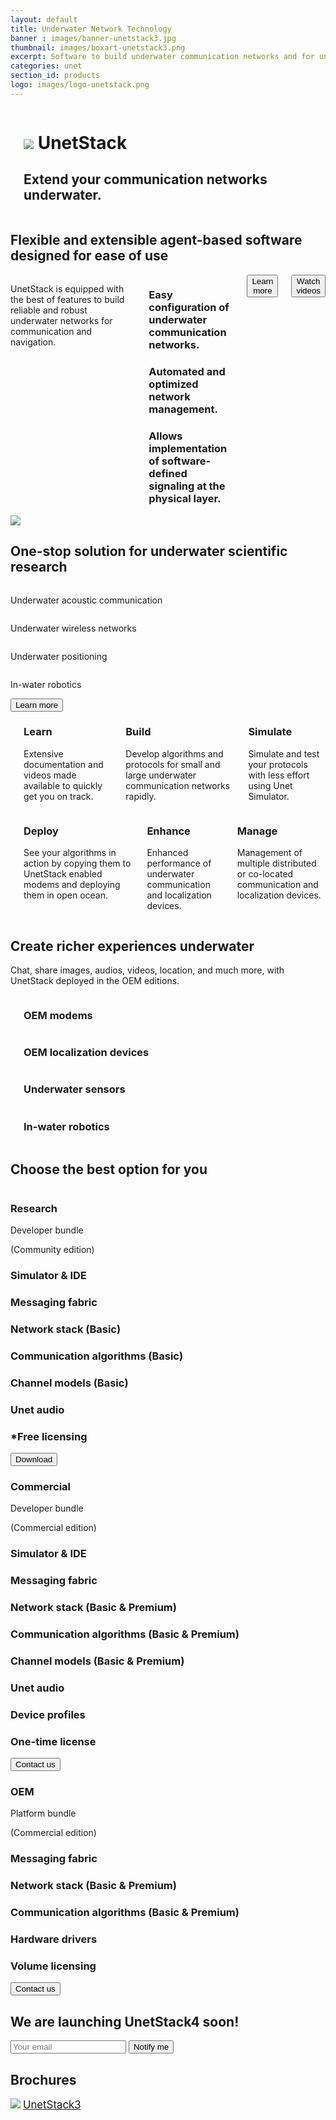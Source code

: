 ```yaml
---
layout: default
title: Underwater Network Technology
banner : images/banner-unetstack3.jpg
thumbnail: images/boxart-unetstack3.png
excerpt: Software to build underwater communication networks and for underwater navigation and positioning.
categories: unet
section_id: products
logo: images/logo-unetstack.png
---
```


<div class='full tall swan' style='background-image: url({{site.baseurl}}/{{page.banner}});'>
  <div class='large-12 columns'>
    <h1 class='banner-sub-heading'></h1>
    <div class='unet-banner-heading'>
      <h1 class='banner-text'>
        <img src='{{site.baseurl}}/{{page.logo}}'> UnetStack</h1>
      <h2 class='banner-sub-heading'>Extend your communication networks underwater.</h2>
    </div>
  </div>
</div>
<div class='two spacing'></div>
<div class='row row-width row-padding-bottom'>
  <div class='row row-padding-bottom'>
    <h2 class='section-heading'>Flexible and extensible agent-based software designed for ease of use</h2>
  </div>
  <div class='large-5 columns swan-flex-col'>
    <p class='row-padding-bottom'>UnetStack is equipped with the best of features to build reliable and robust underwater networks for communication and navigation.</p>
    <div>
      <div class="section-sub-heading">
        <i class="fa fa-check"></i>
          <h3><span class='swan-highlight'>Easy</span> configuration of underwater communication networks.</h3>
      </div>
      <div class='spacing'></div>
      <div class="section-sub-heading">
        <i class="fa fa-check"></i>
          <h3>Automated and <span class='swan-highlight'>optimized</span> network management.</h3>
      </div>
      <div class='spacing'></div>
      <div class="section-sub-heading">
        <i class="fa fa-check"></i>
          <h3>Allows implementation of <span class='swan-highlight'>software-defined</span> signaling at the physical layer.</h3>
      </div>
    </div>
    <div class='row row-padding-bottom'>
    <div class='large-10 columns media'>
      <div class='modem-type'>
      <a href='https://unetstack.net/' target="_blank"><button class='button-outline'>Learn more</button></a>
    </div>
    <div class='modem-type'>
      <a href='https://www.youtube.com/channel/UCnwSva23AuUCFPqgI0kPvdw' target="_blank"><button class='button-outline'>Watch videos</button></a>
    </div>
    </div>
  </div>
  </div>
  <div class='large-7 columns'>
    <img src='{{site.baseurl}}/images/Unetstack3-components.png'>
  </div>
</div>
<!-- Researh areas -->
<div class='bg-grey'>
  <!-- <img src='{{site.baseurl}}/images/logo-grey-unetstack.png' class='logo-overlay'> -->
  <div class='row'>
    <h2 class='section-heading'>One-stop solution for underwater scientific research</h2>
  </div>
  <div class='container row row-width'>
    <div class='large-3 columns swan-flex-col row-width'>
      <div class='accordion-container accordion-content-center'>
        <i class='fa fa-signal shadowed-icon'></i>
        <p class='large-text centered-text'>Underwater acoustic communication</p>
      </div>
    </div>
    <div class='large-3 columns swan-flex-col row-width'>
      <div class='accordion-container accordion-content-center'>
        <i class='fa fa-wifi shadowed-icon'></i>
        <p class='large-text centered-text'>Underwater wireless networks</p>
      </div>
    </div>
    <div class='large-3 columns swan-flex-col row-width'>
      <div class='accordion-container accordion-content-center'>
        <i class='fa fa-map-marker-alt shadowed-icon'></i>
        <p class='large-text centered-text'>Underwater positioning</p>
      </div>
    </div>
    <div class='large-3 columns swan-flex-col row-width'>
      <div class='accordion-container accordion-content-center'>
        <i class='fa fa-robot shadowed-icon'></i>
        <p class='large-text centered-text'>In-water robotics</p>
      </div>
    </div>
  </div>
  <div class='row accordion-row row-padding-bottom'>
    <div class='media'>
      <div class='modem-type'>
        <a href='https://blog.unetstack.net/' target="_blank"><button class='button-outline'>Learn more</button></a>
      </div>
    </div>
  </div>
</div>
<!-- Features -->
<div class='accordion-row'>
  <div class='large-6 columns accordion-img'>
    <img alt="" src="{{site.baseurl}}/images/large-boxart-unetsim.jpg"/>
  </div>
  <div class='large-1 column'></div>
  <div class='large-5 columns'>
    <div class='three spacing'></div>
    <div class='swan-flex-col'>
      <div class='section-sub-heading'>
        <i class='fa fa-graduation-cap shadowed-icon'></i>
        <div class='swan-flex-col'>
          <h3 class='large-text'>Learn</h3>
          <p class='large-12 columns'>Extensive documentation and videos made available to quickly get you on track.</p>
        </div>
      </div>
    </div>
    <div class='swan-flex-col'>
      <div class='section-sub-heading'>
        <i class='fa fa-code shadowed-icon'></i>
        <div class='swan-flex-col'>
          <h3 class='large-text'>Build</h3>
          <p class='large-12 columns'>Develop algorithms and protocols for small and large underwater communication networks rapidly.</p>
        </div>
      </div>
    </div>
    <div class='swan-flex-col'>
      <div class='section-sub-heading'>
        <i class='fa fa-play shadowed-icon'></i>
        <div class='swan-flex-col'>
          <h3 class='large-text'>Simulate</h3>
          <p class='large-12 columns'>Simulate and test your protocols with less effort using <span class='swan-highlight'>Unet Simulator</span>.</p>
        </div>
      </div>
    </div>
  </div>
</div>
<div class='accordion-row'> 
  <div class='large-6 columns'>
    <div class='two spacing'></div>
    <div class='swan-flex-col'>
      <div class='section-sub-heading'>
        <i class='fa fa-anchor shadowed-icon'></i>
        <div class='swan-flex-col'>
          <h3 class='large-text'>Deploy</h3>
          <p class='large-12 columns'>See your algorithms in action by copying them to UnetStack enabled modems and deploying them in open ocean.</p>
        </div>
      </div>
    </div>
    <div class='swan-flex-col'>
      <div class='section-sub-heading'>
        <i class='fa fa-chart-line shadowed-icon'></i>
        <div class='swan-flex-col'>
          <h3 class='large-text'>Enhance</h3>
          <p class='large-12 columns'>Enhanced performance of underwater communication and localization devices.</p>
        </div>
      </div>
    </div>
    <div class='swan-flex-col'>
      <div class='section-sub-heading'>
        <i class='fa fa-tasks shadowed-icon'></i>
        <div class='swan-flex-col'>
          <h3 class='large-text'>Manage</h3>
          <p class='large-12 columns'>Management of multiple distributed or co-located communication and localization devices.</p>
        </div>
      </div>
    </div>
  </div>
  <div class='large-6 columns accordion-img'>
    <img alt="" src="{{site.baseurl}}/images/large-boxart-network.jpg"/>
  </div>
</div>
<!-- Applications -->
<div class='bg-grey'>
  <div class='row'>
    <h2 class='section-heading'>Create richer experiences underwater</h2>
  </div>
  <div class='row row-width row-padding-bottom'>
    <p class='centered-text'>Chat, share images, audios, videos, location, and much more, with UnetStack deployed in the OEM editions.</p>
    <div class='accordion-row row-padding-bottom'>
      <div class='large-4 columns accordion-container'>
        <img alt="" src="{{site.baseurl}}/images/boxart-modem.jpg" />
        <div class='image-text category-content'>
          <h3>OEM modems</h3>
        </div>
      </div>
      <div class='large-4 columns accordion-container'>
        <img alt="" src="{{site.baseurl}}/images/boxart-localization.jpg" />
        <div class='image-text category-content'>
          <h3>OEM localization devices</h3>
        </div>
      </div>
    </div>
    <div class='accordion-row row-padding-bottom'>
      <div class='large-4 columns accordion-container'>
        <img alt="" src="{{site.baseurl}}/images/thumbnail-sensors.png" class='bg-light-orange'/>
        <div class='image-text category-content'>
          <h3>Underwater sensors</h3>
        </div>
      </div>
      <div class='large-4 columns accordion-container'>
        <img alt="" src="{{site.baseurl}}/images/boxart-Swanbot.jpg"/>
        <div class='image-text category-content'>
          <h3>In-water robotics</h3>
        </div>
      </div>
    </div>
  </div>
</div>
<!-- Subscription models -->
<div>
  <div class='row row-padding-bottom'>
    <h2 class='section-heading'>Choose the best option for you</h2>
  </div>
  <div class='row row-width row-padding-bottom'>
    <div class='accordion-row row-padding-bottom'>
      <div class='large-4 columns'>
        <div class='accordion-container auto-height'>
          <div class='spacing'></div>
          <div class='category-content'>
            <h3 class='large-text centered-text'>Research</h3>
          </div>
          <div class='bg-grey fixed-ht-rd-container'>
            <div class='spacing'></div>
            <div class='flex-col-container centered-text row-padding-bottom'>
              <p>Developer bundle</p>
              <p>(Community edition)</p>
            </div>
            <div class='subscription-info mx-3'>
              <div class="section-sub-heading">
                <i class="fa fa-check"></i>
                <h3>Simulator & IDE</h3>
              </div>
              <div class="section-sub-heading">
                <i class="fa fa-check"></i>
                <h3>Messaging fabric</h3>
              </div>
              <div class="section-sub-heading">
                <i class="fa fa-check"></i>
                <h3>Network stack (Basic)</h3>
              </div>
              <div class="section-sub-heading">
                <i class="fa fa-check"></i>
                <h3>Communication algorithms (Basic)</h3>
              </div>
              <div class="section-sub-heading">
                <i class="fa fa-check"></i>
                <h3>Channel models (Basic)</h3>
              </div>
              <div class="section-sub-heading">
                <i class="fa fa-check"></i>
                <h3>Unet audio</h3>
              </div>
              <div class="section-sub-heading">
                <i class="fa fa-check"></i>
                <h3>*Free licensing</h3>
              </div>            
            </div>
            <div class='row accordion-row row-padding-bottom'>
              <a href='https://blog.unetstack.net/' target="_blank">
                <button class='button-outline'>Download</button>
              </a>
            </div>
          </div>
        </div>
      </div>
      <div class='large-4 columns'>
        <div class='accordion-container auto-height'>
          <div class='spacing'></div>
          <div class='category-content'>
            <h3 class='large-text centered-text'>Commercial</h3>
          </div>
          <div class='bg-grey fixed-ht-rd-container'>
            <div class='spacing'></div>
            <div class='flex-col-container centered-text row-padding-bottom'>
              <p>Developer bundle</p>
              <p>(Commercial edition)</p>
            </div>
            <div class='subscription-info mx-3'>
              <div class="section-sub-heading">
                <i class="fa fa-check"></i>
                <h3>Simulator & IDE</h3>
              </div>
              <div class="section-sub-heading">
                <i class="fa fa-check"></i>
                <h3>Messaging fabric</h3>
              </div>
              <div class="section-sub-heading">
                <i class="fa fa-check"></i>
                <h3>Network stack (Basic & Premium)</h3>
              </div>
              <div class="section-sub-heading">
                <i class="fa fa-check"></i>
                <h3>Communication algorithms (Basic & Premium)</h3>
              </div>
              <div class="section-sub-heading">
                <i class="fa fa-check"></i>
                <h3>Channel models (Basic & Premium)</h3>
              </div>
              <div class="section-sub-heading">
                <i class="fa fa-check"></i>
                <h3>Unet audio</h3>
              </div>
              <div class="section-sub-heading">
                <i class="fa fa-check"></i>
                <h3>Device profiles</h3>
              </div>
              <div class="section-sub-heading">
                <i class="fa fa-check"></i>
                <h3>One-time license</h3>
              </div>
            </div>
            <div class='row accordion-row row-padding-bottom'>
              <a href='https://blog.unetstack.net/' target="_blank">
                <button class='button-outline'>Contact us</button>
              </a>
            </div>
          </div>
        </div>
      </div>
      <div class='large-4 columns'>
        <div class='accordion-container auto-height'>
          <div class='spacing'></div>
          <div class='category-content'>
            <h3 class='large-text centered-text'>OEM</h3>
          </div>
          <div class='bg-grey fixed-ht-rd-container'>
            <div class='spacing'></div>
            <div class='flex-col-container centered-text row-padding-bottom'>
              <p>Platform bundle</p>
              <p>(Commercial edition)</p>
            </div>
            <div class='subscription-info mx-3'>
              <div class="section-sub-heading">
                <i class="fa fa-check"></i>
                <h3>Messaging fabric</h3>
              </div>
              <div class="section-sub-heading">
                <i class="fa fa-check"></i>
                <h3>Network stack (Basic & Premium)</h3>
              </div>
              <div class="section-sub-heading">
                <i class="fa fa-check"></i>
                <h3>Communication algorithms (Basic & Premium)</h3>
              </div>
              <div class="section-sub-heading">
                <i class="fa fa-check"></i>
                <h3>Hardware drivers</h3>
              </div>
              <div class="section-sub-heading">
                <i class="fa fa-check"></i>
                <h3>Volume licensing</h3>
              </div>
            </div>
            <div class='row accordion-row row-padding-bottom'>
              <a href='https://blog.unetstack.net/' target="_blank">
                <button class='button-outline'>Contact us</button>
              </a>
            </div>
          </div>
        </div>
      </div>
    </div>
    <div class='two spacing'></div>
    <div class='flex-col-container'>
      <h2 class='grey-announcement centered-text'> We are launching <span class='large-text-highlight'>UnetStack4</span> soon!</h2>
      <div class='row accordion-row row-padding-bottom'>
        <input type="email" value="" name="EMAIL" class="required email" id="unet-EMAIL" placeholder="Your email" class='email-input'>
        <a href='https://www.youtube.com/watch?v=612MNtANjmQ&list=PLnqY-RltGuGXQuOxIvyBLoF-4W1dcZl5S' target="_blank" class='ml-3'>
          <button class='button-outline'>Notify me</button>
        </a>
      </div>
    </div>
  </div>
</div>
<!-- Brochures -->
<div class='row row-width row-padding-bottom'>
  <div class='two spacing'></div>
  <h2>Brochures</h2>
  <div class="brochure-container">
    <a href="{{site.baseurl}}/brochures/UnetStack-Brochure.pdf"><img class="brochure-thumb" src="{{site.baseurl}}/brochures/unetstack.png"></a>
    <a href="{{site.baseurl}}/brochures/UnetStack-Brochure.pdf" target="_blank" style="font-size: 1.2em;">UnetStack3</a>
  </div>
</div>
